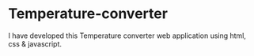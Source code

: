 # Temperature-converter
I have developed this Temperature converter web application using html, css  &amp; javascript. 
